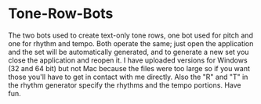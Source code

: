 # Tone-Row-Bots
The two bots used to create text-only tone rows, one bot used for pitch and one for rhythm and tempo. Both operate the same; just open the application and the set will be automatically generated, and to generate a new set you close the application and reopen it. I have uploaded versions for Windows (32 and 64 bit) but not Mac because the files were too large so if you want those you'll have to get in contact with me directly. Also the "R" and "T" in the rhythm generator specify the rhythms and the tempo portions. Have fun. 
